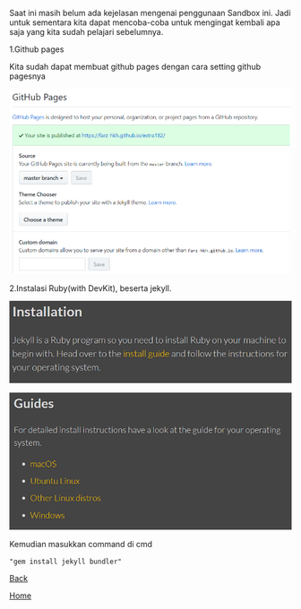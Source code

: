 Saat ini masih belum ada kejelasan mengenai penggunaan Sandbox ini. Jadi untuk sementara kita dapat mencoba-coba untuk mengingat kembali apa saja yang kita sudah pelajari sebelumnya.

1.Github pages

Kita sudah dapat membuat github pages dengan cara setting github pagesnya

![images](https://raw.githubusercontent.com/farz-hkh/extra182/master/assets/images/github_pages.png)

2.Instalasi Ruby(with DevKit), beserta jekyll.

  ![images](https://raw.githubusercontent.com/farz-hkh/extra182/master/assets/images/install_guide.PNG)

  ![images](https://raw.githubusercontent.com/farz-hkh/extra182/master/assets/images/guide.PNG)

  Kemudian masukkan command di cmd

  ```PS
  "gem install jekyll bundler"
  ```

  [Back](https://farz-hkh.github.io/Exercise/Logs.html)

  [Home](https://farz-hkh.github.io/Exercise/)
